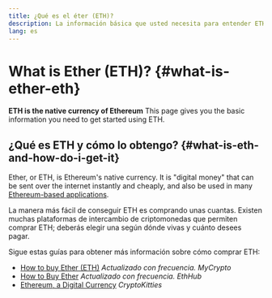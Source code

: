 ```yaml
---
title: ¿Qué es el éter (ETH)?
description: La información básica que usted necesita para entender ETH.
lang: es
---
```


# What is Ether (ETH)? {#what-is-ether-eth}

<div class="featured">

**ETH is the native currency of Ethereum** This page gives you the basic information you need to get started using ETH.

</div>

## ¿Qué es ETH y cómo lo obtengo? {#what-is-eth-and-how-do-i-get-it}

Ether, or ETH, is Ethereum's native currency. It is "digital money" that can be sent over the internet instantly and cheaply, and also be used in many [Ethereum-based applications](/es/dapps/).

La manera más fácil de conseguir ETH es comprando unas cuantas. Existen muchas plataformas de intercambio de criptomonedas que permiten comprar ETH; deberás elegir una según dónde vivas y cuánto desees pagar.

Sigue estas guías para obtener más información sobre cómo comprar ETH:

- [How to buy Ether (ETH)](https://support.mycrypto.com/how-to/getting-started/how-to-buy-ether-with-usd) _Actualizado con frecuencia. MyCrypto_
- [How to Buy Ether](https://docs.ethhub.io/using-ethereum/how-to-buy-ether/) _Actualizado con frecuencia. EthHub_
- [Ethereum, a Digital Currency](https://www.cryptokitties.co/faq#ethereum-a-digital-currency) _CryptoKitties_
